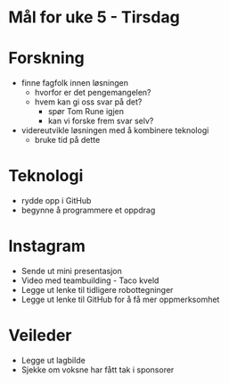 # Mål for uke 5 - Tirsdag
# Forskning
- finne fagfolk innen løsningen
    - hvorfor er det pengemangelen?
    - hvem kan gi oss svar på det?
        - spør Tom Rune igjen
        - kan vi forske frem svar selv?  
- videreutvikle løsningen med å kombinere teknologi
    - bruke tid på dette

# Teknologi
- rydde opp i GitHub
- begynne å programmere et oppdrag

# Instagram
- Sende ut mini presentasjon
- Video med teambuilding - Taco kveld
- Legge ut lenke til tidligere robottegninger
- Legge ut lenke til GitHub for å få mer oppmerksomhet

# Veileder
- Legge ut lagbilde
- Sjekke om voksne har fått tak i sponsorer

# Mål for uke 5 - Lørdag
